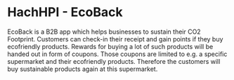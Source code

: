 # HachHPI - EcoBack

EcoBack is a B2B app which helps businesses to sustain their CO2 Footprint. Customers can check-in their receipt and gain points if they buy ecofriendly products. Rewards for buying a lot of such products will be handed out in form of coupons. Those coupons are limited to e.g. a specific supermarket and their ecofriendly products. Therefore the customers will buy sustainable products again at this supermarket.
